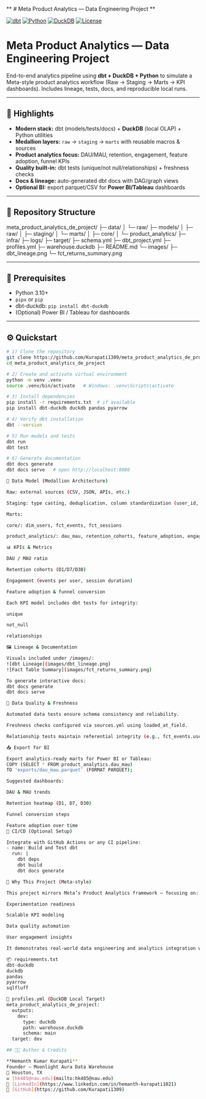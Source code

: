 **                                                  # Meta Product Analytics — Data Engineering Project
**

[![dbt](https://img.shields.io/badge/dbt-v1.10.13-brightgreen)](https://www.getdbt.com/)
[![Python](https://img.shields.io/badge/Python-3.12-blue)](https://www.python.org/)
[![DuckDB](https://img.shields.io/badge/DuckDB-embedded%20OLAP-orange)](https://duckdb.org/)
[![License](https://img.shields.io/badge/License-MIT-green.svg)](LICENSE)



# Meta Product Analytics — Data Engineering Project

End-to-end analytics pipeline using **dbt + DuckDB + Python** to simulate a Meta-style product analytics workflow (Raw → Staging → Marts → KPI dashboards). Includes lineage, tests, docs, and reproducible local runs.

---

## 🚀 Highlights
- **Modern stack:** dbt (models/tests/docs) + **DuckDB** (local OLAP) + Python utilities  
- **Medallion layers:** `raw` → `staging` → `marts` with reusable macros & sources  
- **Product analytics focus:** DAU/MAU, retention, engagement, feature adoption, funnel KPIs  
- **Quality built-in:** dbt tests (unique/not null/relationships) + freshness checks  
- **Docs & lineage:** auto-generated dbt docs with DAG/graph views  
- **Optional BI:** export parquet/CSV for **Power BI/Tableau** dashboards  

---

## 📂 Repository Structure
meta_product_analytics_de_project/
├─ data/
│ └─ raw/
├─ models/
│ ├─ raw/
│ ├─ staging/
│ └─ marts/
│ ├─ core/
│ └─ product_analytics/
├─ infra/
├─ logs/
├─ target/
├─ schema.yml
├─ dbt_project.yml
├─ profiles.yml
├─ warehouse.duckdb
├─ README.md
└─ images/
├─ dbt_lineage.png
└─ fct_returns_summary.png


---

## 🧰 Prerequisites
- Python 3.10+  
- `pipx` or `pip`  
- dbt-duckdb: `pip install dbt-duckdb`  
- (Optional) Power BI / Tableau for dashboards  

---

## ⚙️ Quickstart
```bash
# 1) Clone the repository
git clone https://github.com/Kurapati1309/meta_product_analytics_de_project.git
cd meta_product_analytics_de_project

# 2) Create and activate virtual environment
python -m venv .venv
source .venv/bin/activate   # Windows: .venv\Scripts\activate

# 3) Install dependencies
pip install -r requirements.txt  # if available
pip install dbt-duckdb duckdb pandas pyarrow

# 4) Verify dbt installation
dbt --version

# 5) Run models and tests
dbt run
dbt test

# 6) Generate documentation
dbt docs generate
dbt docs serve   # open http://localhost:8080

🧱 Data Model (Medallion Architecture)

Raw: external sources (CSV, JSON, APIs, etc.)

Staging: type casting, deduplication, column standardization (user_id, event_time, event_type)

Marts:

core/: dim_users, fct_events, fct_sessions

product_analytics/: dau_mau, retention_cohorts, feature_adoption, engagement_kpis, funnel_steps

📊 KPIs & Metrics

DAU / MAU ratio

Retention cohorts (D1/D7/D30)

Engagement (events per user, session duration)

Feature adoption & funnel conversion

Each KPI model includes dbt tests for integrity:

unique

not_null

relationships

🖼️ Lineage & Documentation

Visuals included under /images/:
![dbt Lineage](images/dbt_lineage.png)
![Fact Table Summary](images/fct_returns_summary.png)

To generate interactive docs:
dbt docs generate
dbt docs serve

🧪 Data Quality & Freshness

Automated data tests ensure schema consistency and reliability.

Freshness checks configured via sources.yml using loaded_at_field.

Relationship tests maintain referential integrity (e.g., fct_events.user_id → dim_users.user_id).

📤 Export for BI

Export analytics-ready marts for Power BI or Tableau:
COPY (SELECT * FROM product_analytics.dau_mau)
TO 'exports/dau_mau.parquet' (FORMAT PARQUET);

Suggested dashboards:

DAU & MAU trends

Retention heatmap (D1, D7, D30)

Funnel conversion steps

Feature adoption over time
🔁 CI/CD (Optional Setup)

Integrate with GitHub Actions or any CI pipeline:
- name: Build and Test dbt
  run: |
    dbt deps
    dbt build
    dbt docs generate

🧠 Why This Project (Meta-style)

This project mirrors Meta’s Product Analytics framework — focusing on:

Experimentation readiness

Scalable KPI modeling

Data quality automation

User engagement insights

It demonstrates real-world data engineering and analytics integration with modern open-source tools.

📦 requirements.txt
dbt-duckdb
duckdb
pandas
pyarrow
sqlfluff

🧩 profiles.yml (DuckDB Local Target)
meta_product_analytics_de_project:
  outputs:
    dev:
      type: duckdb
      path: warehouse.duckdb
      schema: main
  target: dev

## 👨‍💻 Author & Credits

**Hemanth Kumar Kurapati**
Founder — Moonlight Aura Data Warehouse
📍 Houston, TX
✉️ [hk485@nau.edu](mailto:hk485@nau.edu)
🔗 [LinkedIn](https://www.linkedin.com/in/hemanth-kurapati1021)
🔗 [GitHub](https://github.com/Kurapati1309)

